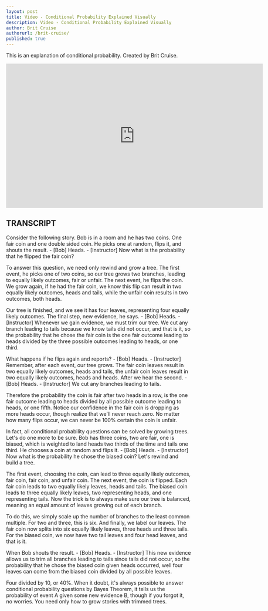 ```yaml
---
layout: post
title: Video - Conditional Probability Explained Visually
description: Video - Conditional Probability Explained Visually
author: Brit Cruise
authorurl: /brit-cruise/
published: true
---
```


<p>This is an explanation of conditional probability. Created by Brit Cruise.</p>

<center><iframe width="700" height="394" src="https://www.youtube.com/embed/KqCKZwh5WY8" frameborder="0" allowfullscreen></iframe></center>

<h2>TRANSCRIPT</h2>

Consider the following story. Bob is in a room and he has two coins. One fair coin and one double sided coin. He picks one at random, flips it, and shouts the result. - [Bob] Heads. - [Instructor] Now what is the probability that he flipped the fair coin? 

To answer this question, we need only rewind and grow a tree. The first event, he picks one of two coins, so our tree grows two branches, leading to equally likely outcomes, fair or unfair. The next event, he flips the coin. We grow again, if he had the fair coin, we know this flip can result in two equally likely outcomes, heads and tails, while the unfair coin results in two outcomes, both heads. 

Our tree is finished, and we see it has four leaves, representing four equally likely outcomes. The final step, new evidence, he says. - [Bob] Heads. - [Instructor] Whenever we gain evidence, we must trim our tree. We cut any branch leading to tails because we know tails did not occur, and that is it, so the probability that he chose the fair coin is the one fair outcome leading to heads divided by the three possible outcomes leading to heads, or one third. 

What happens if he flips again and reports? - [Bob] Heads. - [Instructor] Remember, after each event, our tree grows. The fair coin leaves result in two equally likely outcomes, heads and tails, the unfair coin leaves result in two equally likely outcomes, heads and heads. After we hear the second. - [Bob] Heads. - [Instructor] We cut any branches leading to tails. 

Therefore the probability the coin is fair after two heads in a row, is the one fair outcome leading to heads divided by all possible outcome leading to heads, or one fifth. Notice our confidence in the fair coin is dropping as more heads occur, though realize that we'll never reach zero. No matter how many flips occur, we can never be 100% certain the coin is unfair. 

In fact, all conditional probability questions can be solved by growing trees. Let's do one more to be sure. Bob has three coins, two are fair, one is biased, which is weighted to land heads two thirds of the time and tails one third. He chooses a coin at random and flips it. - [Bob] Heads. - [Instructor] Now what is the probability he chose the biased coin? Let's rewind and build a tree. 

The first event, choosing the coin, can lead to three equally likely outcomes, fair coin, fair coin, and unfair coin. The next event, the coin is flipped. Each fair coin leads to two equally likely leaves, heads and tails. The biased coin leads to three equally likely leaves, two representing heads, and one representing tails. Now the trick is to always make sure our tree is balanced, meaning an equal amount of leaves growing out of each branch. 

To do this, we simply scale up the number of branches to the least common multiple. For two and three, this is six. And finally, we label our leaves. The fair coin now splits into six equally likely leaves, three heads and three tails. For the biased coin, we now have two tail leaves and four head leaves, and that is it. 

When Bob shouts the result. - [Bob] Heads. - [Instructor] This new evidence allows us to trim all branches leading to tails since tails did not occur, so the probability that he chose the biased coin given heads occurred, well four leaves can come from the biased coin divided by all possible leaves. 

Four divided by 10, or 40%. When it doubt, it's always possible to answer conditional probability questions by Bayes Theorem, it tells us the probability of event A given some new evidence B, though if you forgot it, no worries. You need only how to grow stories with trimmed trees.
